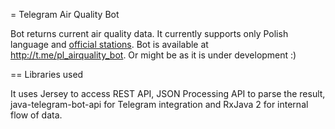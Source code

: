 = Telegram Air Quality Bot

Bot returns current air quality data. It currently supports only Polish language and [official stations](http://powietrze.gios.gov.pl/).
Bot is available at http://t.me/pl_airquality_bot. Or might be as it is under development :)

== Libraries used

It uses Jersey to access REST API, JSON Processing API to parse the result, java-telegram-bot-api for Telegram integration and RxJava 2 for internal flow of data.
